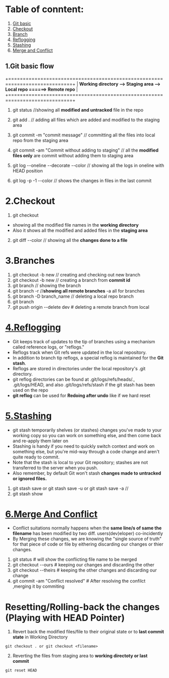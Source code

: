 Table of conntent:
===================
1. [Git basic](#1Git-basic)
2. [Checkout](#2Checkout)
3. [Branch](#3branches)
4. [Reflogging](#4Reflogging)
5. [Stashing](#5Stashing)
6. [Merge and Conflict](#6Merge-And-Conflict)

## 1.Git basic flow
+============================================================================+
| **Working directory --> Staging area --> Local repo ======> Remote repo**  |
+============================================================================+

1. git status //showing all **modified and untracked** file in the repo

2. git add . // adding all files which are added and modified to the staging area

3. git commit -m "commit message"  // committing all the files into local repo from the staging area

4. git commit -am "Commit without adding to staging" // all the **modified files only** are commit without adding them to staging area

5. git log --oneline --decorate --color // showing all the logs in oneline with HEAD position 

6. git log -p -1 --color  	// shows the changes in files in the last commit

# 2.Checkout 

1. git checkout

* showing all the modified file names in the **working directory**
* Also it shows all the modified and added files in the **staging area** 

2. git diff --color <filename>   // showing all the **changes done to a file**


# 3.Branches

1. git checkout -b new // creating and checking out new branch
2. git checkout -b new <sha-id> // creating a branch from **commit id**
3. git branch 			// showing the branch
4. git branch -r 		//**showing all remote branches** -a all for branches
5. git branch -D branch_name // deleting a local repo branch
6. git branch 
7. git push origin --delete dev # deleting a remote branch from local 

# [4.Reflogging](https://www.atlassian.com/git/tutorials/rewriting-history/git-reflog)

* Git keeps track of updates to the tip of branches using a mechanism called reference logs, or "reflogs."
* Reflogs track when Git refs were updated in the local repository. 
* In addition to branch tip reflogs, a special reflog is maintained for the **Git stash**.
* Reflogs are stored in directories under the local repository's .git directory.
* git reflog directories can be found at .git/logs/refs/heads/., .git/logs/HEAD, and also .git/logs/refs/stash if the git stash has been used on the repo
* **git reflog** can be used for **Redoing after undo** like if we hard reset 

# [5.Stashing](https://www.atlassian.com/git/tutorials/saving-changes/git-stash#stashing-your-work)

* git stash temporarily shelves (or stashes) changes you've made to your working copy so you can work on something else, and then come back and re-apply them later on
* Stashing is handy if you need to quickly switch context and work on something else, 
  but you're mid-way through a code change and aren't quite ready to commit.
* Note that the stash is local to your Git repository; stashes are not transferred to the server when you push.
* Also remember, by default Git won't stash **changes made to untracked or ignored files.**

1. git stash save or git stash save -u or git stash save -a //
2. git stash show

# [6.Merge And Conflict](https://www.git-tower.com/learn/git/faq/solve-merge-conflicts)

* Conflict suitations normally happens when the **same line/s of same the filename** has been modified by two diff. users(dev)eloper) co-incidently
* By Merging these changes, we are knowing the "single source of truth" for that piece of code or file by eithering discarding 
our changes or thier changes.

1. git status # will show the conflicting file name to be merged 
2. git checkout --ours <file-name> # keeping our changes and discarding the other 
3. git checkout --theirs <file-name> # keeping the other changes and discarding our change 
4. git commit -am "Conflict resolved" # After resolving the confilct ,merging it by commiting



# Resetting/Rolling-back the changes (Playing with HEAD Pointer)

1. Revert back the modified files/file to their original state or to **last commit state** in Working Directory 
```
git checkout . or git checkout <filename>
```

2. Reverting the files from staging area to **working directoty or last commit**
```
git reset HEAD 
```






